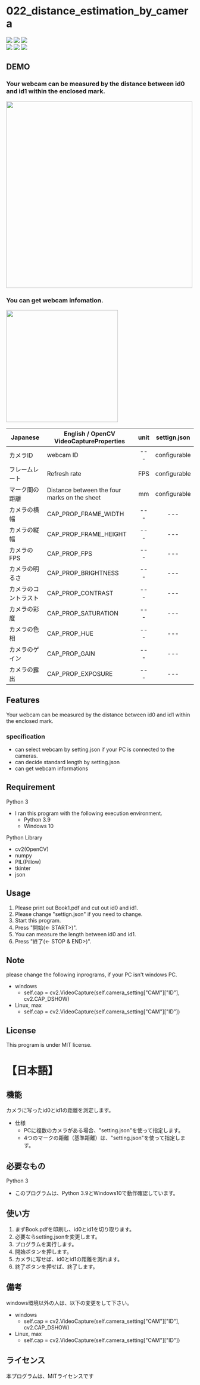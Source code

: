 # 022_distance_estimation_by_camera
![](https://img.shields.io/badge/type-python3-brightgreen)  ![](https://img.shields.io/badge/windows%20build-passing-brightgreen) ![](https://img.shields.io/badge/license-MIT-brightgreen)   
![](https://img.shields.io/badge/libraly-OpenCV-blue)  ![](https://img.shields.io/badge/libraly-NumPy-blue)  ![](https://img.shields.io/badge/libraly-Pillow-blue)


## DEMO
### Your webcam can be measured by the distance between id0 and id1 within the enclosed mark.  
<img src="https://user-images.githubusercontent.com/44888139/130731372-a2ff920d-f9e1-45e4-9a34-1c08de441ed3.png" height="500px">  

### You can get webcam infomation.  
<img src="https://user-images.githubusercontent.com/44888139/130957708-4f060f34-4286-49f2-a812-220ae4e36bb9.png" height="300px">  

| Japanese | English / OpenCV VideoCaptureProperties | unit | settign.json |
----|----|:---:|:---:
| カメラID | webcam ID | --- |  configurable |
| フレームレート | Refresh rate |  FPS | configurable |
| マーク間の距離 | Distance between the four marks on the sheet |  mm | configurable |
| カメラの横幅 | CAP_PROP_FRAME_WIDTH |  --- | --- |
| カメラの縦幅 | CAP_PROP_FRAME_HEIGHT |  --- | --- |
| カメラのFPS | CAP_PROP_FPS |  --- | --- |
| カメラの明るさ | CAP_PROP_BRIGHTNESS |  --- | --- |
| カメラのコントラスト | CAP_PROP_CONTRAST |  --- | --- |
| カメラの彩度 | CAP_PROP_SATURATION |  --- | --- |
| カメラの色相 | CAP_PROP_HUE |  --- | --- |
| カメラのゲイン | CAP_PROP_GAIN |  --- | --- |
| カメラの露出 | CAP_PROP_EXPOSURE |  --- | --- |

## Features
Your webcam can be measured by the distance between id0 and id1 within the enclosed mark. 

### specification
- can select webcam by setting.json if your PC is connected to the cameras.
- can decide standard length by setting.json
- can get webcam informations


## Requirement 
Python 3
 - I ran this program with the following execution environment.
   - Python 3.9
   - Windows 10

Python Library
  - cv2(OpenCV)
  - numpy
  - PIL(Pillow)
  - tkinter
  - json

## Usage
1. Please print out Book1.pdf and cut out id0 and id1.
1. Please change "settign.json" if you need to change.
1. Start this program.
1. Press "開始(<- START>)".
1. You can measure the length between id0 and id1.
1. Press "終了(<- STOP & END>)".


## Note
please change the following inprograms, if your PC isn't windows PC.  
- windows
  - self.cap = cv2.VideoCapture(self.camera_setting["CAM"]["ID"], cv2.CAP_DSHOW)
- Linux, max
  - self.cap = cv2.VideoCapture(self.camera_setting["CAM"]["ID"])

## License
This program is under MIT license.  

# 【日本語】

## 機能
カメラに写ったid0とid1の距離を測定します。
- 仕様
  - PCに複数のカメラがある場合、"setting.json"を使って指定します。
  - 4つのマークの距離（基準距離）は、"setting.json"を使って指定します。

## 必要なもの
Python 3
- このプログラムは、Python 3.9とWindows10で動作確認しています。

## 使い方
1. まずBook.pdfを印刷し、id0とid1を切り取ります。
1. 必要ならsetting.jsonを変更します。
1. プログラムを実行します。
1. 開始ボタンを押します。
1. カメラに写せば、id0とid1の距離を測れます。
1. 終了ボタンを押せば、終了します。


## 備考
windows環境以外の人は、以下の変更をして下さい。  
- windows
  - self.cap = cv2.VideoCapture(self.camera_setting["CAM"]["ID"], cv2.CAP_DSHOW)
- Linux, max
  - self.cap = cv2.VideoCapture(self.camera_setting["CAM"]["ID"])


## ライセンス
本プログラムは、MITライセンスです
